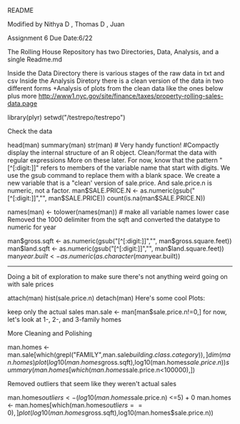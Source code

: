 README

Modified by Nithya D , Thomas D , Juan

Assignment 6 Due Date:6/22

The Rolling House Repository has two Directories, Data, Analysis, and a single Readme.md

Inside the Data Directory there is various stages of the raw data in txt and csv
Inside the Analysis Diretory there is a clean version of the data in two different forms +Analysis of plots from the clean data like the ones below plus more
http://www1.nyc.gov/site/finance/taxes/property-rolling-sales-data.page

library(plyr) setwd("/testrepo/testrepo")

Check the data

head(man)
summary(man)
str(man) # Very handy function!
#Compactly display the internal structure of an R object.
Clean/format the data with regular expressions More on these later. For now, know that the pattern "[^[:digit:]]" refers to members of the variable name that start with digits. We use the gsub command to replace them with a blank space. We create a new variable that is a "clean' version of sale.price. And sale.price.n is numeric, not a factor.
man$SALE.PRICE.N <- as.numeric(gsub("[^[:digit:]]","", man$SALE.PRICE))
count(is.na(man$SALE.PRICE.N))

names(man) <- tolower(names(man)) # make all variable names lower case
Removed the 1000 delimiter from the sqft and converted the datatype to numeric for year

man$gross.sqft <- as.numeric(gsub("[^[:digit:]]","", man$gross.square.feet))
man$land.sqft <- as.numeric(gsub("[^[:digit:]]","", man$land.square.feet))
man$year.built <- as.numeric(as.character(man$year.built))
***
Doing a bit of exploration to make sure there's not anything weird going on with sale prices

attach(man)
hist(sale.price.n) 
detach(man)
Here's some cool Plots:  

keep only the actual sales
man.sale <- man[man$sale.price.n!=0,]
for now, let's look at 1-, 2-, and 3-family homes 

More Cleaning and Polishing


man.homes <- man.sale[which(grepl("FAMILY",man.sale$building.class.category)),]
dim(man.homes)
plot(log10(man.homes$gross.sqft),log10(man.homes$sale.price.n))
summary(man.homes[which(man.homes$sale.price.n<100000),])
 

Removed outliers that seem like they weren't actual sales

man.homes$outliers <- (log10(man.homes$sale.price.n) <=5) + 0
man.homes <- man.homes[which(man.homes$outliers==0),]
plot(log10(man.homes$gross.sqft),log10(man.homes$sale.price.n))
